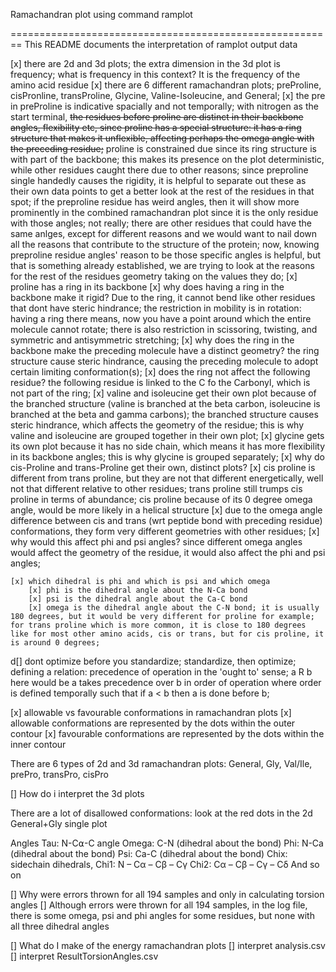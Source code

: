Ramachandran plot using command ramplot

========================================================
This README documents the interpretation of ramplot output data

[x] there are 2d and 3d plots; the extra dimension in the 3d plot is frequency; what is frequency in this context? It is the frequency of the amino acid residue 
[x] there are 6 different ramachandran plots; preProline, cisPronline, transProline, Glycine, Valine-Isoleucine, and General;
[x] the pre in preProline is indicative spacially and not temporally; with nitrogen as the start terminal, ~~the residues before proline are distinct in their backbone angles, flexibility etc, since proline has a special structure: it has a ring structure that makes it unflexible, affecting perhaps the omega angle with the preceding residue;~~ proline is constrained due since its ring structure is with part of the backbone; this makes its presence on the plot deterministic, while other residues caught there due to other reasons; since preproline single handedly causes the rigidity, it is helpful to separate out these as their own data points to get a better look at the rest of the residues in that spot; if the preproline residue has weird angles, then it will show more prominently in the combined ramachandran plot since it is the only residue with those angles; not really; there are other residues that could have the same anlges, except for different reasons and we would want to nail down all the reasons that contribute to the structure of the protein; now, knowing preproline residue angles' reason to be those specific angles is helpful, but that is something already established, we are trying to look at the reasons for the rest of the residues geometry taking on the values they do;
    [x] proline has a ring in its backbone
        [x] why does having a ring in the backbone make it rigid? Due to the ring, it cannot bend like other residues that dont have steric hindrance; the restriction in mobility is in rotation: having a ring there means, now you have a point around which the entire molecule cannot rotate; there is also restriction in scissoring, twisting, and symmetric and antisymmetric stretching;
        [x] why does the ring in the backbone make the preceding molecule have a distinct geometry? the ring structure cause steric hindrance, causing the preceding molecule to adopt certain limiting conformation(s);
        [x] does the ring not affect the following residue? the following residue is linked to the C fo the Carbonyl, which is not part of the ring; 
    [x] valine and isoleucine get their own plot because of the branched structure (valine is branched at the beta carbon, isoleucine is branched at the beta and gamma carbons); the branched structure causes steric hindrance, which affects the geometry of the residue; this is why valine and isoleucine are grouped together in their own plot; 
    [x] glycine gets its own plot because it has no side chain, which means it has more flexibility in its backbone angles; this is why glycine is grouped separately;
    [x] why do cis-Proline and trans-Proline get their own, distinct plots? 
        [x] cis proline is different from trans proline, but they are not that different energetically, well not that different relative to other residues; trans proline still trumps cis proline in terms of abundance; cis proline because of its 0 degree omega angle,  would be more likely in a helical structure
        [x] due to the omega angle difference between cis and trans (wrt peptide bond with preceding residue) conformations, they form very different geometries with other residues; 
            [x] why would this affect phi and psi angles?  since different omega angles would affect the geometry of the residue, it would also affect the phi and psi angles;


    [x] which dihedral is phi and which is psi and which omega
        [x] phi is the dihedral angle about the N-Ca bond
        [x] psi is the dihedral angle about the Ca-C bond
        [x] omega is the dihedral angle about the C-N bond; it is usually 180 degrees, but it would be very different for proline for example; for trans proline which is more common, it is close to 180 degrees like for most other amino acids, cis or trans, but for cis proline, it is around 0 degrees;




d[] dont optimize before you standardize; standardize, then optimize; defining a relation: precedence of operation in the 'ought to' sense; a R b here would be a takes precedence over b in order of operation where order is defined temporally such that if a < b then a is done before b;  



[x] allowable vs favourable conformations in ramachandran plots
    [x] allowable conformations are represented by the dots within the outer contour
    [x] favourable conformations are represented by the dots within the inner contour

There are 6 types of 2d and 3d ramachandran plots: General, Gly, Val/Ile, prePro, transPro, cisPro

[] How do i interpret the 3d plots

There are a lot of disallowed conformations: look at the red dots in the 2d General+Gly single plot

Angles
Tau: 		N-C⍺-C angle 
Omega:	C-N (dihedral about the bond)
Phi:		N-Ca (dihedral about the bond)
Psi:		Ca-C (dihedral about the bond)
Chix:		sidechain dihedrals, 
Chi1:	N – Cα – Cβ – Cγ
Chi2: 	Cα – Cβ – Cγ – Cδ
And so on



[] Why were errors thrown for all 194 samples and only in calculating torsion angles
[] Although errors were thrown for all 194 samples, in the log file, there is some omega, psi and phi angles for some residues, but none with all three dihedral angles

[] What do I make of the energy ramachandran plots
[] interpret analysis.csv 
[] interpret ResultTorsionAngles.csv
